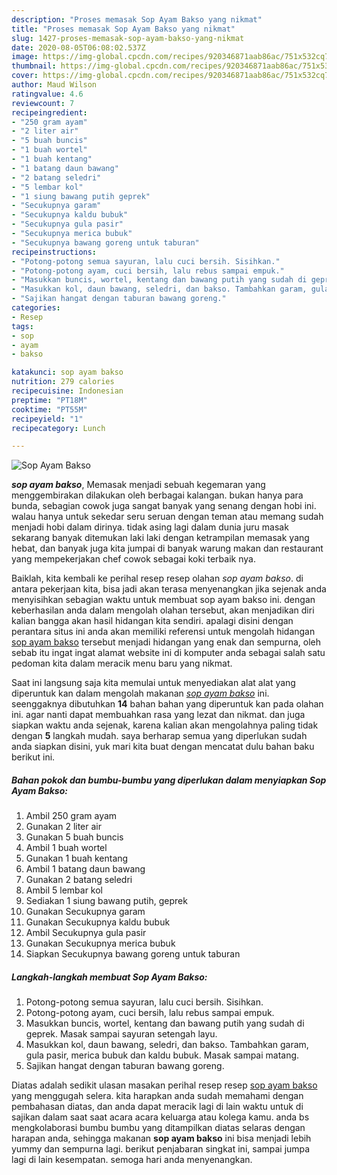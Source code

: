```yaml
---
description: "Proses memasak Sop Ayam Bakso yang nikmat"
title: "Proses memasak Sop Ayam Bakso yang nikmat"
slug: 1427-proses-memasak-sop-ayam-bakso-yang-nikmat
date: 2020-08-05T06:08:02.537Z
image: https://img-global.cpcdn.com/recipes/920346871aab86ac/751x532cq70/sop-ayam-bakso-foto-resep-utama.jpg
thumbnail: https://img-global.cpcdn.com/recipes/920346871aab86ac/751x532cq70/sop-ayam-bakso-foto-resep-utama.jpg
cover: https://img-global.cpcdn.com/recipes/920346871aab86ac/751x532cq70/sop-ayam-bakso-foto-resep-utama.jpg
author: Maud Wilson
ratingvalue: 4.6
reviewcount: 7
recipeingredient:
- "250 gram ayam"
- "2 liter air"
- "5 buah buncis"
- "1 buah wortel"
- "1 buah kentang"
- "1 batang daun bawang"
- "2 batang seledri"
- "5 lembar kol"
- "1 siung bawang putih geprek"
- "Secukupnya garam"
- "Secukupnya kaldu bubuk"
- "Secukupnya gula pasir"
- "Secukupnya merica bubuk"
- "Secukupnya bawang goreng untuk taburan"
recipeinstructions:
- "Potong-potong semua sayuran, lalu cuci bersih. Sisihkan."
- "Potong-potong ayam, cuci bersih, lalu rebus sampai empuk."
- "Masukkan buncis, wortel, kentang dan bawang putih yang sudah di geprek. Masak sampai sayuran setengah layu."
- "Masukkan kol, daun bawang, seledri, dan bakso. Tambahkan garam, gula pasir, merica bubuk dan kaldu bubuk. Masak sampai matang."
- "Sajikan hangat dengan taburan bawang goreng."
categories:
- Resep
tags:
- sop
- ayam
- bakso

katakunci: sop ayam bakso 
nutrition: 279 calories
recipecuisine: Indonesian
preptime: "PT18M"
cooktime: "PT55M"
recipeyield: "1"
recipecategory: Lunch

---
```



![Sop Ayam Bakso](https://img-global.cpcdn.com/recipes/920346871aab86ac/751x532cq70/sop-ayam-bakso-foto-resep-utama.jpg)

<b><i>sop ayam bakso</i></b>, Memasak menjadi sebuah kegemaran yang menggembirakan dilakukan oleh berbagai kalangan. bukan hanya para bunda, sebagian cowok juga sangat banyak yang senang dengan hobi ini. walau hanya untuk sekedar seru seruan dengan teman atau memang sudah menjadi hobi dalam dirinya. tidak asing lagi dalam dunia juru masak sekarang banyak ditemukan laki laki dengan ketrampilan memasak yang hebat, dan banyak juga kita jumpai di banyak warung makan dan restaurant yang mempekerjakan chef cowok sebagai koki terbaik nya.



Baiklah, kita kembali ke perihal resep resep olahan <i>sop ayam bakso</i>. di antara pekerjaan kita, bisa jadi akan terasa menyenangkan jika sejenak anda menyisihkan sebagian waktu untuk membuat sop ayam bakso ini. dengan keberhasilan anda dalam mengolah olahan tersebut, akan menjadikan diri kalian bangga akan hasil hidangan kita sendiri. apalagi disini dengan perantara situs ini anda akan memiliki referensi untuk mengolah hidangan <u>sop ayam bakso</u> tersebut menjadi hidangan yang enak dan sempurna, oleh sebab itu ingat ingat alamat website ini di komputer anda sebagai salah satu pedoman kita dalam meracik menu baru yang nikmat.


Saat ini langsung saja kita memulai untuk menyediakan alat alat yang diperuntuk kan dalam mengolah makanan <u><i>sop ayam bakso</i></u> ini. seenggaknya dibutuhkan <b>14</b> bahan bahan yang diperuntuk kan pada olahan ini. agar nanti dapat membuahkan rasa yang lezat dan nikmat. dan juga siapkan waktu anda sejenak, karena kalian akan mengolahnya paling tidak dengan <b>5</b> langkah mudah. saya berharap semua yang diperlukan sudah anda siapkan disini, yuk mari kita buat dengan mencatat dulu bahan baku berikut ini.

<!--inarticleads1-->

##### Bahan pokok dan bumbu-bumbu yang diperlukan dalam menyiapkan Sop Ayam Bakso:

1. Ambil 250 gram ayam
1. Gunakan 2 liter air
1. Gunakan 5 buah buncis
1. Ambil 1 buah wortel
1. Gunakan 1 buah kentang
1. Ambil 1 batang daun bawang
1. Gunakan 2 batang seledri
1. Ambil 5 lembar kol
1. Sediakan 1 siung bawang putih, geprek
1. Gunakan Secukupnya garam
1. Gunakan Secukupnya kaldu bubuk
1. Ambil Secukupnya gula pasir
1. Gunakan Secukupnya merica bubuk
1. Siapkan Secukupnya bawang goreng untuk taburan




<!--inarticleads2-->

##### Langkah-langkah membuat Sop Ayam Bakso:

1. Potong-potong semua sayuran, lalu cuci bersih. Sisihkan.
1. Potong-potong ayam, cuci bersih, lalu rebus sampai empuk.
1. Masukkan buncis, wortel, kentang dan bawang putih yang sudah di geprek. Masak sampai sayuran setengah layu.
1. Masukkan kol, daun bawang, seledri, dan bakso. Tambahkan garam, gula pasir, merica bubuk dan kaldu bubuk. Masak sampai matang.
1. Sajikan hangat dengan taburan bawang goreng.




Diatas adalah sedikit ulasan masakan perihal resep resep <u>sop ayam bakso</u> yang menggugah selera. kita harapkan anda sudah memahami dengan pembahasan diatas, dan anda dapat meracik lagi di lain waktu untuk di sajikan dalam saat saat acara acara keluarga atau kolega kamu. anda bs mengkolaborasi bumbu bumbu yang ditampilkan diatas selaras dengan harapan anda, sehingga makanan <b>sop ayam bakso</b> ini bisa menjadi lebih yummy dan sempurna lagi. berikut penjabaran singkat ini, sampai jumpa lagi di lain kesempatan. semoga hari anda menyenangkan.
